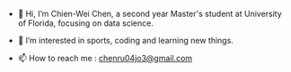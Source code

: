 - 👋 Hi, I’m Chien-Wei Chen, a second year Master's student at University of Florida, focusing on data science.
- 👀 I’m interested in sports, coding and learning new things. 

- 📫 How to reach me : chenru04jo3@gmail.com

<!---
wei5495/wei5495 is a ✨ special ✨ repository because its `README.md` (this file) appears on your GitHub profile.
You can click the Preview link to take a look at your changes.
--->
